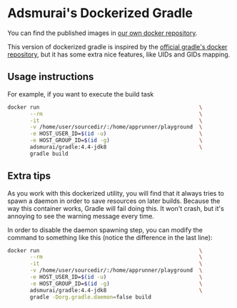 # Adsmurai's Dockerized Gradle

You can find the published images in
[our own docker repository](https://hub.docker.com/r/adsmurai/gradle/).

This version of dockerized gradle is inspired by the
[official gradle's docker repository](https://hub.docker.com/_/gradle/), but it
has some extra nice features, like UIDs and GIDs mapping.

## Usage instructions

For example, if you want to execute the build task
```bash
docker run                                                  \
       --rm                                                 \
       -it                                                  \
       -v /home/user/sourcedir/:/home/apprunner/playground  \
       -e HOST_USER_ID=$(id -u)                             \
       -e HOST_GROUP_ID=$(id -g)                            \
       adsmurai/gradle:4.4-jdk8                             \
       gradle build
```

## Extra tips

As you work with this dockerized utility, you will find that it always tries to
spawn a daemon in order to save resources on later builds. Because the way this
container works, Gradle will fail doing this. It won't crash, but it's annoying
to see the warning message every time.

In order to disable the daemon spawning step, you can modify the command to
something like this (notice the difference in the last line):

```bash
docker run                                                  \
       --rm                                                 \
       -it                                                  \
       -v /home/user/sourcedir/:/home/apprunner/playground  \
       -e HOST_USER_ID=$(id -u)                             \
       -e HOST_GROUP_ID=$(id -g)                            \
       adsmurai/gradle:4.4-jdk8                             \
       gradle -Dorg.gradle.daemon=false build
```
